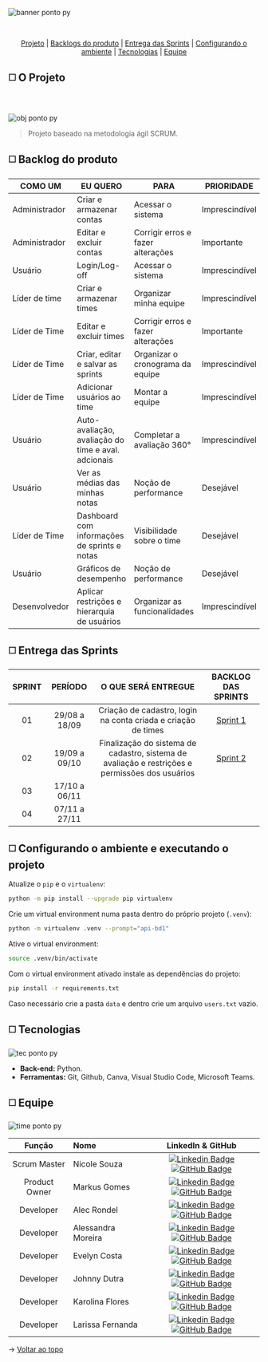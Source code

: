 ![banner ponto py](https://user-images.githubusercontent.com/108769169/190526731-c3f5f358-3294-4701-b0f0-85e26e8d63e9.png)

<br id="topo">
<p align="center">
    <a href="#sobre">Projeto</a>  |
    <a href="#backlogs">Backlogs do produto</a>  |
    <a href="#entrega">Entrega das Sprints</a>  |
    <a href="#configurando">Configurando o ambiente</a>  |
    <a href="#tecnologias">Tecnologias</a>  |
    <a href="#equipe">Equipe</a>
</p>

<span id="sobre">

## :white_medium_square: O Projeto
<br></br>
![obj ponto py](https://user-images.githubusercontent.com/108769169/190527313-125dad18-9fc1-4ba7-9da6-49e733b80377.png)

> Projeto baseado na metodologia ágil SCRUM.

<span id="backlogs">

## :white_medium_square: Backlog do produto

| **COMO UM** |  **EU QUERO**  | **PARA** | **PRIORIDADE** | **SPRINT** | **STATUS** |
|-----------------------|-------------------------|-------------------------|---------------------|----------------|-------------------------|
| Administrador | Criar e armazenar contas | Acessar o sistema | Imprescindível | 1 | **Realizado** |
| Administrador | Editar e excluir contas| Corrigir erros e fazer alterações | Importante | 2 | **Em desenvolvimento** |
| Usuário | Login/Log-off| Acessar o sistema | Imprescindível | 1 | **Realizado** |
| Líder de time | Criar e armazenar times | Organizar minha equipe | Imprescindível | 1 | **Realizado** |
| Líder de Time | Editar e excluir times  | Corrigir erros e fazer alterações | Importante | 2 | **Em desenvolvimento** |
| Líder de Time | Criar, editar e salvar as sprints | Organizar o cronograma da equipe | Imprescindível | 3 | A iniciar |
| Líder de Time | Adicionar usuários ao time | Montar a equipe | Imprescindível | 1 | **Realizado** |
| Usuário | Auto-avaliação, avaliação do time e aval. adcionais | Completar a avaliação 360° | Imprescindível | 2 | **Em desenvolvimento** |
| Usuário | Ver as médias das minhas notas | Noção de performance | Desejável | 2 | **Em desenvolvimento** |
| Líder de Time | Dashboard com informações de sprints e notas | Visibilidade sobre o time | Desejável | 4 | A iniciar |
| Usuário | Gráficos de desempenho | Noção de performance | Desejável | 4 | A iniciar |
| Desenvolvedor | Aplicar restrições e hierarquia de usuários | Organizar as funcionalidades | Imprescindível | 2 | **Em desenvolvimento** |

<span id="entrega">

## :white_medium_square: Entrega das Sprints

| **SPRINT** | **PERÍODO**| **O QUE SERÁ ENTREGUE** | **BACKLOG DAS SPRINTS** |
|:-------------:|:-----------------------:|:-------------------------:|:-------------------------:|
|  01  | 29/08 a 18/09 | Criação de cadastro, login na conta criada e criação de times | [Sprint 1](https://github.com/pontopython/api-bd1/wiki/Backlog-da-Sprint-1)
|  02  | 19/09 a 09/10 | Finalização do sistema de cadastro, sistema de avaliação e restrições e permissões dos usuários | [Sprint 2](https://github.com/pontopython/api-bd1/wiki/Backlog-da-Sprint-2)
|  03  | 17/10 a 06/11 |
|  04  | 07/11 a 27/11 |

<span id="configurando">

## :white_medium_square: Configurando o ambiente e executando o projeto

Atualize o `pip` e o `virtualenv`:
```sh
python -m pip install --upgrade pip virtualenv
```

Crie um virtual environment numa pasta dentro do próprio projeto (`.venv`):
```sh
python -m virtualenv .venv --prompt="api-bd1"
```

Ative o virtual environment:
```sh
source .venv/bin/activate
```

Com o virtual environment ativado instale as dependências do projeto:
```sh
pip install -r requirements.txt
```

Caso necessário crie a pasta `data` e dentro crie um arquivo `users.txt` vazio.

<span id="tecnologias">

## :white_medium_square: Tecnologias
![tec ponto py](https://user-images.githubusercontent.com/108769169/190526798-76a1088a-017a-4a18-9c7c-d77aac51266a.png)
    
- **Back-end:** Python.
- **Ferramentas:** Git, Github, Canva, Visual Studio Code, Microsoft Teams.

<span id="equipe">

## :white_medium_square: Equipe
![time ponto py](https://user-images.githubusercontent.com/108769169/199708959-6fcc7464-aa33-48db-82e0-3080cf7635af.png)


    
|    Função     | Nome                                  |                                                                                                                                                      LinkedIn & GitHub                                                                                                                                                      |
| :-----------: | :------------------------------------ | :-------------------------------------------------------------------------------------------------------------------------------------------------------------------------------------------------------------------------------------------------------------------------------------------------------------------------: |
| Scrum Master | Nicole Souza           |     [![Linkedin Badge](https://img.shields.io/badge/Linkedin-blue?style=flat-square&logo=Linkedin&logoColor=white)](https://www.linkedin.com/in/nicolem-souza/) [![GitHub Badge](https://img.shields.io/badge/GitHub-111217?style=flat-square&logo=github&logoColor=white)](https://github.com/NicSouza)              |
| Product Owner | Markus Gomes        |     [![Linkedin Badge](https://img.shields.io/badge/Linkedin-blue?style=flat-square&logo=Linkedin&logoColor=white)](https://www.linkedin.com/in/markus-gomes-013b76250) [![GitHub Badge](https://img.shields.io/badge/GitHub-111217?style=flat-square&logo=github&logoColor=white)](https://github.com/markusgomes)    
| Developer | Alec Rondel           |     [![Linkedin Badge](https://img.shields.io/badge/Linkedin-blue?style=flat-square&logo=Linkedin&logoColor=white)](http://linkedin.com/in/alecrondel) [![GitHub Badge](https://img.shields.io/badge/GitHub-111217?style=flat-square&logo=github&logoColor=white)](https://github.com/aleclr)              |
| Developer| Alessandra Moreira           |     [![Linkedin Badge](https://img.shields.io/badge/Linkedin-blue?style=flat-square&logo=Linkedin&logoColor=white)](https://www.linkedin.com/in/alessandra-moreira-780b76183) [![GitHub Badge](https://img.shields.io/badge/GitHub-111217?style=flat-square&logo=github&logoColor=white)](https://github.com/Alemoreira-00)              |
| Developer| Evelyn Costa           |     [![Linkedin Badge](https://img.shields.io/badge/Linkedin-blue?style=flat-square&logo=Linkedin&logoColor=white)](https://www.linkedin.com/in/evelynccosta) [![GitHub Badge](https://img.shields.io/badge/GitHub-111217?style=flat-square&logo=github&logoColor=white)](https://github.com/evellyncs)              |
| Developer| Johnny Dutra           |     [![Linkedin Badge](https://img.shields.io/badge/Linkedin-blue?style=flat-square&logo=Linkedin&logoColor=white)](https://www.linkedin.com/in/jnydutra) [![GitHub Badge](https://img.shields.io/badge/GitHub-111217?style=flat-square&logo=github&logoColor=white)](https://github.com/jnydutra)              |
| Developer| Karolina Flores           |     [![Linkedin Badge](https://img.shields.io/badge/Linkedin-blue?style=flat-square&logo=Linkedin&logoColor=white)](https://www.linkedin.com/in/karolina-maria-flores-louren%C3%A7o-426b86169/) [![GitHub Badge](https://img.shields.io/badge/GitHub-111217?style=flat-square&logo=github&logoColor=white)](https://github.com/karolina-flores)              |
| Developer| Larissa Fernanda           |     [![Linkedin Badge](https://img.shields.io/badge/Linkedin-blue?style=flat-square&logo=Linkedin&logoColor=white)](https://www.linkedin.com/in/larissa-reis-693568250/) [![GitHub Badge](https://img.shields.io/badge/GitHub-111217?style=flat-square&logo=github&logoColor=white)](https://github.com/larissa-fernanda)


→ [Voltar ao topo](#topo)
